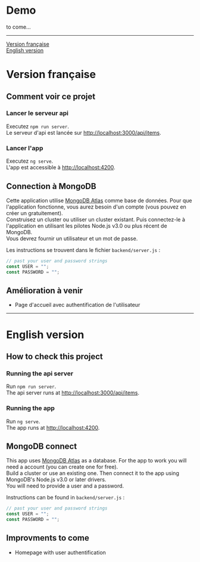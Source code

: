 # Demo

to come...

***

[Version française](#version-française)<br />
[English version](#english-version)

# Version française

## Comment voir ce projet

### Lancer le serveur api

Executez `npm run server`.<br/>
Le serveur d'api est lancée sur [http://localhost:3000/api/items](http://localhost:3000/api/items).

### Lancer l'app

Executez `ng serve`.<br/>
L'app est accessible à [http://localhost:4200](http://localhost:4200).

## Connection à MongoDB

Cette application utilise [MongoDB Atlas](https://www.mongodb.com/cloud/atlas) comme base de données. Pour que l'application fonctionne, vous aurez besoin d'un compte (vous pouvez en créer un gratuitement).<br/>
Construisez un cluster ou utiliser un cluster existant. Puis connectez-le à l'application en utilisant les pilotes Node.js v3.0 ou plus récent de MongoDB.<br/>
Vous devrez fournir un utilisateur et un mot de passe. <br/>

Les instructions se trouvent dans le fichier `backend/server.js` :

``` js
// past your user and password strings
const USER = "";
const PASSWORD = "";
```
## Amélioration à venir

- Page d'accueil avec authentification de l'utilisateur

***

# English version

## How to check this project

### Running the api server

Run `npm run server`.<br/>
The api server runs at [http://localhost:3000/api/items](http://localhost:3000/api/items).

### Running the app

Run `ng serve`.<br/>
The app runs at [http://localhost:4200](http://localhost:4200).

## MongoDB connect

This app uses [MongoDB Atlas](https://www.mongodb.com/cloud/atlas) as a database. For the app to work you will need a account (you can create one for free).<br/>
Build a cluster or use an existing one. Then connect it to the app using MongoDB's Node.js v3.0 or later drivers.<br/>
You will need to provide a user and a password.<br/>

Instructions can be found in `backend/server.js` :

``` js
// past your user and password strings
const USER = "";
const PASSWORD = "";
```

## Improvments to come

- Homepage with user authentification